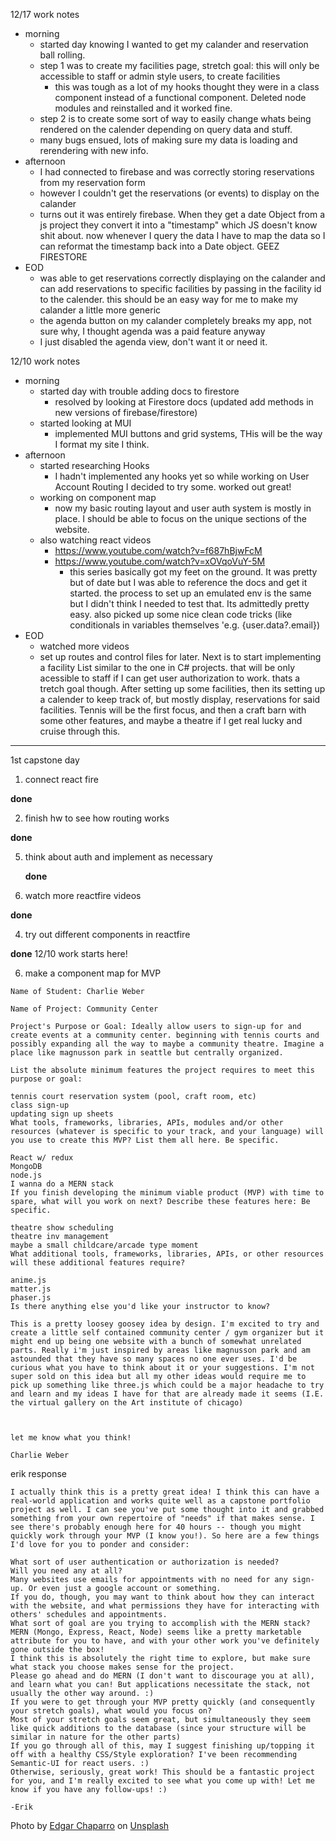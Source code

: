 12/17 work notes

* morning
  * started day knowing I wanted to get my calander and reservation ball rolling.
   * step 1 was to create my facilities page, stretch goal: this will only be accessible to staff or admin style users, to create facilities
      * this was tough as a lot of my hooks thought they were in a class component instead of a functional component. Deleted node modules and reinstalled and it worked fine.
   * step 2 is to create some sort of way to easily change whats being rendered on the calender depending on query data and stuff.
   * many bugs ensued, lots of making sure my data is loading and rerendering with new info.
* afternoon
   * I had connected to firebase and was correctly storing reservations from my reservation form
   * however I couldn't get the reservations (or events) to display on the calander
   * turns out it was entirely firebase. When they get a date Object from a js project they convert it into a "timestamp" which JS doesn't know shit about. now whenever I query the data I have to map the data so I can reformat the timestamp back into a Date object. GEEZ FIRESTORE
* EOD
   * was able to get reservations correctly displaying on the calander and can add reservations to specific facilities by passing in the facility id to the calender. this should be an easy way for me to make my calander a little more generic
   * the agenda button on my calander completely breaks my app, not sure why, I thought agenda was a paid feature anyway
   * I just disabled the agenda view, don't want it or need it.


12/10 work notes

* morning
  * started day with trouble adding docs to firestore
      * resolved by looking at Firestore docs (updated add methods in new versions of firebase/firestore)
   * started looking at MUI
      * implemented MUI buttons and grid systems, THis will be the way I format my site I think.
* afternoon
   * started researching Hooks
      * I hadn't implemented any hooks yet so while working on User Account Routing I decided to try some. worked out great!
   * working on component map
      * now my basic routing layout and user auth system is mostly in place. I should be able to focus on the unique sections of the website.
   * also watching react videos
      * https://www.youtube.com/watch?v=f687hBjwFcM
      * https://www.youtube.com/watch?v=xOVqoVuY-5M
         * this series basically got my feet on the ground. It was pretty but of date but I was able to reference the docs and get it started. the process to set up an emulated env is the same but I didn't think I needed to test that. Its admittedly pretty easy. also picked up some nice clean code tricks (like conditionals in variables themselves 'e.g. {user.data?.email})
* EOD
   * watched more videos
   * set up routes and control files for later. Next is to start implementing a facility List similar to the one in C# projects. that will be only acessible to staff if I can get user authorization to work. thats a tretch goal though. After setting up some facilities, then its setting up a calender to keep track of, but mostly display,  reservations for said facilities. Tennis will be the first focus, and then a craft barn with some other features, and maybe a theatre if I get real lucky and cruise through this.



<hr>

1st capstone day

1. connect react fire
 
 <strong>done</strong>

2. finish hw to see how routing works
 
 <strong>done</strong>

5. think about auth and implement as necessary
  
   <strong>done</strong>
3. watch more reactfire videos

<strong>done</strong>

4. try out different components in reactfire

<strong>done</strong>  12/10 work starts here!


6. make a component map for MVP

```
Name of Student: Charlie Weber

Name of Project: Community Center

Project's Purpose or Goal: Ideally allow users to sign-up for and create events at a community center. beginning with tennis courts and possibly expanding all the way to maybe a community theatre. Imagine a place like magnusson park in seattle but centrally organized.

List the absolute minimum features the project requires to meet this purpose or goal:

tennis court reservation system (pool, craft room, etc)
class sign-up
updating sign up sheets
What tools, frameworks, libraries, APIs, modules and/or other resources (whatever is specific to your track, and your language) will you use to create this MVP? List them all here. Be specific.

React w/ redux
MongoDB
node.js
I wanna do a MERN stack
If you finish developing the minimum viable product (MVP) with time to spare, what will you work on next? Describe these features here: Be specific.

theatre show scheduling
theatre inv management
maybe a small childcare/arcade type moment
What additional tools, frameworks, libraries, APIs, or other resources will these additional features require?

anime.js
matter.js
phaser.js
Is there anything else you'd like your instructor to know?

This is a pretty loosey goosey idea by design. I'm excited to try and create a little self contained community center / gym organizer but it might end up being one website with a bunch of somewhat unrelated parts. Really i'm just inspired by areas like magnusson park and am astounded that they have so many spaces no one ever uses. I'd be curious what you have to think about it or your suggestions. I'm not super sold on this idea but all my other ideas would require me to pick up something like three.js which could be a major headache to try and learn and my ideas I have for that are already made it seems (I.E. the virtual gallery on the Art institute of chicago)



let me know what you think!

Charlie Weber

```
erik response

```
I actually think this is a pretty great idea! I think this can have a real-world application and works quite well as a capstone portfolio project as well. I can see you've put some thought into it and grabbed something from your own repertoire of "needs" if that makes sense. I see there's probably enough here for 40 hours -- though you might quickly work through your MVP (I know you!). So here are a few things I'd love for you to ponder and consider: 

What sort of user authentication or authorization is needed? 
Will you need any at all? 
Many websites use emails for appointments with no need for any sign-up. Or even just a google account or something. 
If you do, though, you may want to think about how they can interact with the website, and what permissions they have for interacting with others' schedules and appointments. 
What sort of goal are you trying to accomplish with the MERN stack? 
MERN (Mongo, Express, React, Node) seems like a pretty marketable attribute for you to have, and with your other work you've definitely gone outside the box! 
I think this is absolutely the right time to explore, but make sure what stack you choose makes sense for the project. 
Please go ahead and do MERN (I don't want to discourage you at all), and learn what you can! But applications necessitate the stack, not usually the other way around. :) 
If you were to get through your MVP pretty quickly (and consequently your stretch goals), what would you focus on? 
Most of your stretch goals seem great, but simultaneously they seem like quick additions to the database (since your structure will be similar in nature for the other parts)
If you go through all of this, may I suggest finishing up/topping it off with a healthy CSS/Style exploration? I've been recommending Semantic-UI for react users. :)
Otherwise, seriously, great work! This should be a fantastic project for you, and I'm really excited to see what you come up with! Let me know if you have any follow-ups! :) 

-Erik
```


Photo by <a href="https://unsplash.com/@echaparro?utm_source=unsplash&utm_medium=referral&utm_content=creditCopyText">Edgar Chaparro</a> on <a href="https://unsplash.com/collections/8279756/media-player-bg?utm_source=unsplash&utm_medium=referral&utm_content=creditCopyText">Unsplash</a>
  


